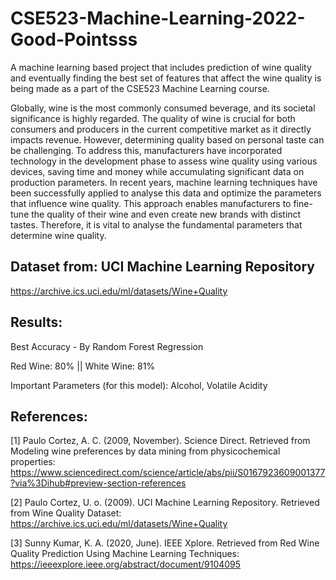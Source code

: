 # CSE523-Machine-Learning-2022-Good-Pointsss
A machine learning based project that includes prediction of wine quality and eventually finding the best set of features that affect the wine quality is being made as a part of the CSE523 Machine Learning course.

Globally, wine is the most commonly consumed beverage, and its societal significance is highly regarded. The quality of wine is crucial for both consumers and producers in the current competitive market as it directly impacts revenue. However, determining quality based on personal taste can be challenging. To address this, manufacturers have incorporated technology in the development phase to assess wine quality using various devices, saving time and money while accumulating significant data on production parameters. In recent years, machine learning techniques have been successfully applied to analyse this data and optimize the parameters that influence wine quality. This approach enables manufacturers to fine-tune the quality of their wine and even create new brands with distinct tastes. Therefore, it is vital to analyse the fundamental parameters that determine wine quality.

## Dataset from: UCI Machine Learning Repository
https://archive.ics.uci.edu/ml/datasets/Wine+Quality

## Results:
Best Accuracy - By Random Forest Regression

Red Wine: 80% || White Wine: 81%

Important Parameters (for this model): Alcohol, Volatile Acidity

## References:

[1] Paulo Cortez, A. C. (2009, November). Science Direct. Retrieved from Modeling wine preferences by data mining from physicochemical properties: https://www.sciencedirect.com/science/article/abs/pii/S0167923609001377?via%3Dihub#preview-section-references

[2] Paulo Cortez, U. o. (2009). UCI Machine Learning Repository. Retrieved from Wine Quality Dataset: https://archive.ics.uci.edu/ml/datasets/Wine+Quality

[3] Sunny Kumar, K. A. (2020, June). IEEE Xplore. Retrieved from Red Wine Quality Prediction Using Machine Learning Techniques: https://ieeexplore.ieee.org/abstract/document/9104095

